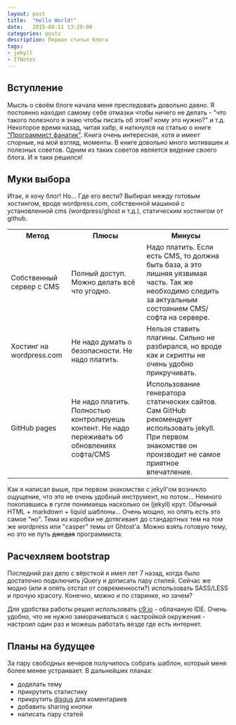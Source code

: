 ```yaml
---
layout: post
title:  "Hello World!"
date:   2015-08-11 13:29:00
categories: posts
description: Первая статья блога
tags:
- jekyll
- ITNotes
---
```


## Вступление

Мысль о своём блоге начала меня преследовать довольно давно. Я постоянно находил самому себе отмазки чтобы ничего не делать - "что такого полезного я знаю чтобы писать об этом? кому это нужно?" и т.д. Некоторое время назад, читая хабр, я наткнулся на статью о книге ["Программист фанатик"](http://www.ozon.ru/context/detail/id/32218784/). Книга очень интересная, хотя и имеет спорные, на мой взгляд, моменты. В книге довольно много мотивашек и полезных советов. Одним из таких советов является ведение своего блога. И я таки решился!

## Муки выбора

Итак, я хочу блог! Но... Где его вести? Выбирал между готовым хостингом, вроде wordpress.com, собственной машиной с установленной cms (wordpress/ghost и т.д.), статическим хостингом от github.

<div class="table-responsive">
    <table class="table table-hover">
        <tr>
            <th>Метод</th>
            <th>Плюсы</th>
            <th>Минусы</th>
        </tr>
        <tr>
            <td>Собственный сервер с CMS</td>
            <td>Полный доступ. Можно делать всё что угодно. </td>
            <td>Надо платить. Если есть CMS, то должна быть база, а это лишняя уязвимая часть. Так же необходимо следить за актуальным состоянием CMS/софта на сервере.</td>
        </tr>
        <tr>
            <td>Хостинг на wordpress.com</td>
            <td>Не надо думать о безопасности. Не надо платить.</td>
            <td>Нельзя ставить плагины. Сильно не разбирался, но вроде как и скрипты не очень удобно прикручивать.</td>
        </tr>
        <tr>
            <td>GitHub pages</td>
            <td>Не надо платить. Полностью контролируешь контент. Не надо переживать об обновлениях софта/CMS</td>
            <td>Использование генератора статических сайтов. Сам GitHub рекомендует использовать jekyll. При первом знакомстве он производит не самое приятное впечатление.</td>
        </tr>
    </table>
</div>

Как я написал выше, при первом знакомстве с jekyll'ом возникло ощущение, что это не очень удобный инструмент, но потом... Немного покопавшись в гугле понимаешь насколько он (jekyll) крут. Обычный HTML + markdown + liquid шаблоны... Очень мощно, но опять есть это самое "но". Тема из коробки не дотягивает до стандартных тем на том же wordpress или "casper" темы от Ghtost'а. Можно взять готовую тему, но это не путь <del>джедая</del> программиста.

## Расчехляем bootstrap

Последний раз дело с вёрсткой я имел лет 7 назад, когда было достаточно подключить jQuery и дописать пару стилей. Сейчас же модно (или я опять отстал от современности?) использовать SASS/LESS и прочую красоту. Конечно, можно и по старинке, но зачем?

Для удобства работы решил использовать [c9.io](https://c9.io) - облачаную IDE. Очень удобно, что не нужно заморачиваться с настройкой окружения - настроил один раз и можешь работать везде где есть интернет.

## Планы на будущее

За пару свободных вечеров получилось собрать шаблон, который меня более менее устраивает. В дальнейших планах:

- доделать тему
- прикрутить статистику
- прикрутить [disqus](https://disqus.com/) для коментариев
- добавить sharing кнопки
- написать пару статей
